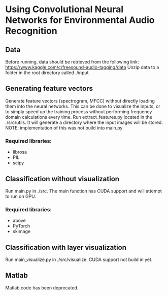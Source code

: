 # Using Convolutional Neural Networks for Environmental Audio Recognition

## Data 

Before running, data should be retrieved from the following link: https://www.kaggle.com/c/freesound-audio-tagging/data
Unzip data to a folder in the root directory called ./input

## Generating feature vectors 
Generate feature vectors (spectrogram, MFCC) without directly loading them into the neural networks. 
This can be done to visualize the inputs, or to simply speed up the training process without performing frequency domain calculations every time.
Run extract_features.py located in the ./src/utils. It will generate a directory where the input images will be stored. 
NOTE: implementation of this was not build into main.py

### Required libraries:
* librosa
* PIL
* scipy

## Classification without visualization
Run main.py in ./src. The main function has CUDA support and will attempt to run on GPU. 

### Required libraries:
* above
* PyTorch
* skimage

## Classification with layer visualization
Run main_visualize.py in ./src/visualize. CUDA support not build in yet. 

## Matlab
Matlab code has been deprecated.
